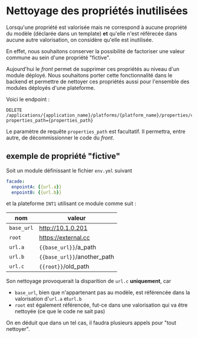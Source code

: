 # Nettoyage des propriétés inutilisées

Lorsqu'une propriété est valorisée mais ne correspond à aucune propriété du modèle (déclarée dans un template)
**et** qu'elle n'est référecée dans aucune autre valorisation, on considère qu'elle est inutilisée.

En effet, nous souhaitons conserver la possibilité de factoriser une valeur commune au sein d'une propriété "fictive".

Aujourd'hui le _front_ permet de supprimer ces propriétés au niveau d'un module déployé.
Nous souhaitons porter cette fonctionnalité dans le backend et permettre de nettoyer ces propriétés aussi pour l'ensemble des modules déployés d'une plateforme.

Voici le endpoint :

    DELETE /applications/{application_name}/platforms/{platform_name}/properties/clean_unused_properties?properties_path={properties_path}
    
Le paramètre de requête `properties_path` est facultatif.
Il permettra, entre autre, de décommissionner le code du _front_.

## exemple de propriété "fictive"

Soit un module définissant le fichier `env.yml` suivant
```yaml
facade:
  enpointA: {{url.a}}
  enpointB: {{url.b}}
```
et la plateforme `INT1` utilisant ce module comme suit :

| nom        | valeur                      |
|------------|-----------------------------|
| `base_url` | http://10.1.0.201           |
| `root`     | https://external.cc         |
| `url.a`    | `{{base_url}}`/a_path       |
| `url.b`    | `{{base_url}}`/another_path |
| `url.c`    | `{{root}}`/old_path         |

Son nettoyage provoquerait la disparition de `url.c` **uniquement**, car 
* `base_url`, bien que n'appartenant pas au modèle, est référencée dans la valorisation d'`url.a` et`url.b`
* `root` est également référencée, fut-ce dans une valorisation qui va être nettoyée (ce que le code ne sait pas)

On en déduit que dans un tel cas, il faudra plusieurs appels pour "tout nettoyer".
